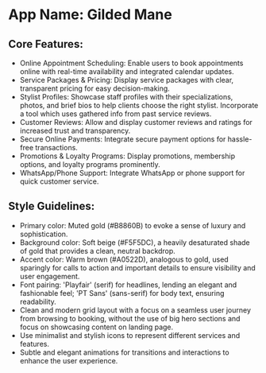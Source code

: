 # **App Name**: Gilded Mane

## Core Features:

- Online Appointment Scheduling: Enable users to book appointments online with real-time availability and integrated calendar updates.
- Service Packages & Pricing: Display service packages with clear, transparent pricing for easy decision-making.
- Stylist Profiles: Showcase staff profiles with their specializations, photos, and brief bios to help clients choose the right stylist. Incorporate a tool which uses gathered info from past service reviews.
- Customer Reviews: Allow and display customer reviews and ratings for increased trust and transparency.
- Secure Online Payments: Integrate secure payment options for hassle-free transactions.
- Promotions & Loyalty Programs: Display promotions, membership options, and loyalty programs prominently.
- WhatsApp/Phone Support: Integrate WhatsApp or phone support for quick customer service.

## Style Guidelines:

- Primary color: Muted gold (#B8860B) to evoke a sense of luxury and sophistication.
- Background color: Soft beige (#F5F5DC), a heavily desaturated shade of gold that provides a clean, neutral backdrop.
- Accent color: Warm brown (#A0522D), analogous to gold, used sparingly for calls to action and important details to ensure visibility and user engagement.
- Font pairing: 'Playfair' (serif) for headlines, lending an elegant and fashionable feel; 'PT Sans' (sans-serif) for body text, ensuring readability.
- Clean and modern grid layout with a focus on a seamless user journey from browsing to booking, without the use of big hero sections and focus on showcasing content on landing page.
- Use minimalist and stylish icons to represent different services and features.
- Subtle and elegant animations for transitions and interactions to enhance the user experience.